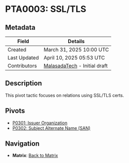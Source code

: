 # PTA0003: SSL/TLS

## Metadata
| Field          | Details                                      |
|----------------|----------------------------------------------|
| Created        | March 31, 2025 10:00 UTC                    |
| Last Updated   | April 10, 2025 05:53 UTC                    |
| Contributors   | [MalasadaTech](../../contributors.md#malasadatech) - Initial draft |

## Description
This pivot tactic focuses on relations using SSL/TLS certs.

## Pivots
- [P0301: Issuer Organization](../../pivots/P0301.md)
- [P0302: Subject Alternate Name (SAN)](../../pivots/P0302.md)

## Navigation
- **Matrix**: [Back to Matrix](../../matrix.md)